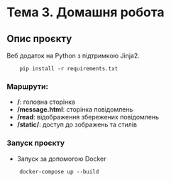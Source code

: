 # Тема 3. Домашня робота

## Опис проєкту

Веб додаток на Python з підтримкою Jinja2.

```
    pip install -r requirements.txt
```
### Маршрути:

- **/**: головна сторінка
- **/message.html**: сторінка повідомлень
- **/read**: відображення збережених повідомлень
- **/static/**: доступ до зображень та стилів

### Запуск проєкту

- Запуск за допомогою Docker

```
    docker-compose up --build
```